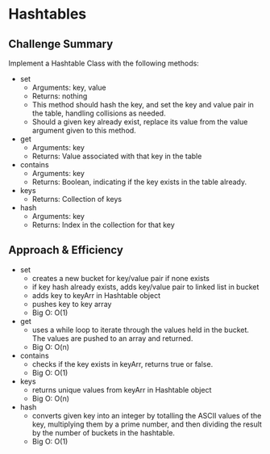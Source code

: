 # Hashtables

## Challenge Summary

Implement a Hashtable Class with the following methods:

- set
  - Arguments: key, value
  - Returns: nothing
  - This method should hash the key, and set the key and value pair in the table, handling collisions as needed.
  - Should a given key already exist, replace its value from the value argument given to this method.
- get
  - Arguments: key
  - Returns: Value associated with that key in the table
- contains
  - Arguments: key
  - Returns: Boolean, indicating if the key exists in the table already.
- keys
  - Returns: Collection of keys
- hash
  - Arguments: key
  - Returns: Index in the collection for that key

## Approach & Efficiency

- set
  - creates a new bucket for key/value pair if none exists
  - if key hash already exists, adds key/value pair to linked list in bucket
  - adds key to keyArr in Hashtable object
  - pushes key to key array
  - Big O: O(1)
- get
  - uses a while loop to iterate through the values held in the bucket. The values are pushed to an array and returned.
  - Big O: O(n)
- contains
  - checks if the key exists in keyArr, returns true or false.
  - Big O: O(1)
- keys
  - returns unique values from keyArr in Hashtable object
  - Big O: O(n)
- hash
  - converts given key into an integer by totalling the ASCII values of the key, multiplying them by a prime number, and then dividing the result by the number of buckets in the hashtable.
  - Big O: O(1)
